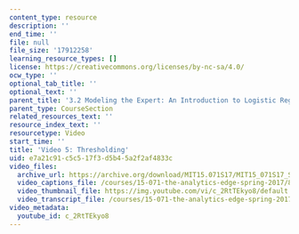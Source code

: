 ```yaml
---
content_type: resource
description: ''
end_time: ''
file: null
file_size: '17912258'
learning_resource_types: []
license: https://creativecommons.org/licenses/by-nc-sa/4.0/
ocw_type: ''
optional_tab_title: ''
optional_text: ''
parent_title: '3.2 Modeling the Expert: An Introduction to Logistic Regression'
parent_type: CourseSection
related_resources_text: ''
resource_index_text: ''
resourcetype: Video
start_time: ''
title: 'Video 5: Thresholding'
uid: e7a21c91-c5c5-17f3-d5b4-5a2f2af4833c
video_files:
  archive_url: https://archive.org/download/MIT15.071S17/MIT15_071S17_Session_3.2.08_300k.mp4
  video_captions_file: /courses/15-071-the-analytics-edge-spring-2017/8d86d0a1d20f5f95bf4bf4b02859783b_c_2RtTEkyo8.vtt
  video_thumbnail_file: https://img.youtube.com/vi/c_2RtTEkyo8/default.jpg
  video_transcript_file: /courses/15-071-the-analytics-edge-spring-2017/f6f8d52c925f25e79a0a3ab81ec6c933_c_2RtTEkyo8.pdf
video_metadata:
  youtube_id: c_2RtTEkyo8
---
```

